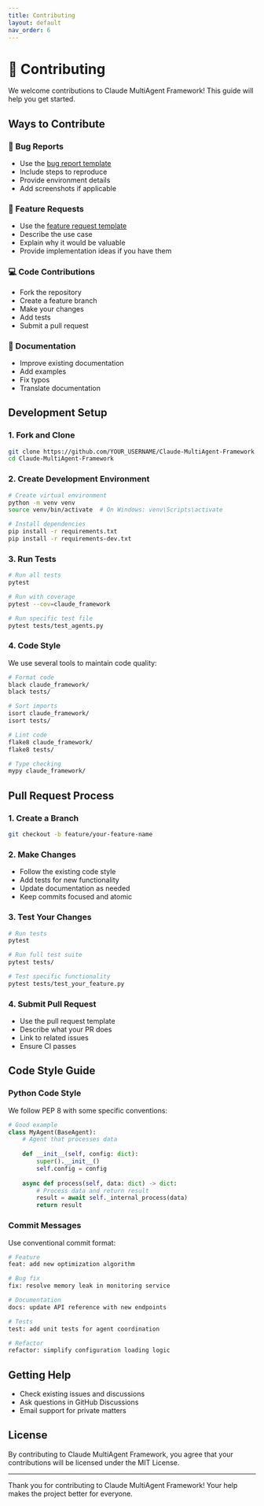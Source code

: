 ```yaml
---
title: Contributing
layout: default
nav_order: 6
---
```


# 🤝 Contributing

We welcome contributions to Claude MultiAgent Framework! This guide will help you get started.

## Ways to Contribute

### 🐛 Bug Reports
- Use the [bug report template](https://github.com/4pach/Claude-MultiAgent-Framework/issues/new?template=bug_report.md)
- Include steps to reproduce
- Provide environment details
- Add screenshots if applicable

### 🚀 Feature Requests
- Use the [feature request template](https://github.com/4pach/Claude-MultiAgent-Framework/issues/new?template=feature_request.md)
- Describe the use case
- Explain why it would be valuable
- Provide implementation ideas if you have them

### 💻 Code Contributions
- Fork the repository
- Create a feature branch
- Make your changes
- Add tests
- Submit a pull request

### 📖 Documentation
- Improve existing documentation
- Add examples
- Fix typos
- Translate documentation

## Development Setup

### 1. Fork and Clone

```bash
git clone https://github.com/YOUR_USERNAME/Claude-MultiAgent-Framework.git
cd Claude-MultiAgent-Framework
```

### 2. Create Development Environment

```bash
# Create virtual environment
python -m venv venv
source venv/bin/activate  # On Windows: venv\Scripts\activate

# Install dependencies
pip install -r requirements.txt
pip install -r requirements-dev.txt
```

### 3. Run Tests

```bash
# Run all tests
pytest

# Run with coverage
pytest --cov=claude_framework

# Run specific test file
pytest tests/test_agents.py
```

### 4. Code Style

We use several tools to maintain code quality:

```bash
# Format code
black claude_framework/
black tests/

# Sort imports
isort claude_framework/
isort tests/

# Lint code
flake8 claude_framework/
flake8 tests/

# Type checking
mypy claude_framework/
```

## Pull Request Process

### 1. Create a Branch

```bash
git checkout -b feature/your-feature-name
```

### 2. Make Changes

- Follow the existing code style
- Add tests for new functionality
- Update documentation as needed
- Keep commits focused and atomic

### 3. Test Your Changes

```bash
# Run tests
pytest

# Run full test suite
pytest tests/

# Test specific functionality
pytest tests/test_your_feature.py
```

### 4. Submit Pull Request

- Use the pull request template
- Describe what your PR does
- Link to related issues
- Ensure CI passes

## Code Style Guide

### Python Code Style

We follow PEP 8 with some specific conventions:

```python
# Good example
class MyAgent(BaseAgent):
    # Agent that processes data
    
    def __init__(self, config: dict):
        super().__init__()
        self.config = config
    
    async def process(self, data: dict) -> dict:
        # Process data and return result
        result = await self._internal_process(data)
        return result
```

### Commit Messages

Use conventional commit format:

```bash
# Feature
feat: add new optimization algorithm

# Bug fix
fix: resolve memory leak in monitoring service

# Documentation
docs: update API reference with new endpoints

# Tests
test: add unit tests for agent coordination

# Refactor
refactor: simplify configuration loading logic
```

## Getting Help

- Check existing issues and discussions
- Ask questions in GitHub Discussions
- Email support for private matters

## License

By contributing to Claude MultiAgent Framework, you agree that your contributions will be licensed under the MIT License.

---

Thank you for contributing to Claude MultiAgent Framework! Your help makes the project better for everyone.
